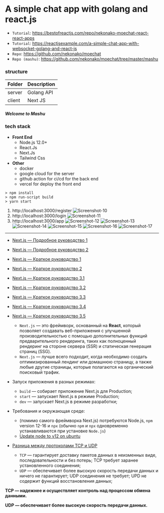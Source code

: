 # A simple chat app with golang and react.js

* `Tutorial`: https://bestofreactjs.com/repo/nekonako-moechat-react-react-apps
* `Tutorial`: https://reactjsexample.com/a-simple-chat-app-with-websocket-golang-and-react-js
* `Repo`: https://github.com/nekonako/moechat
* `Repo (mashu)`: https://github.com/nekonako/moechat/tree/master/mashu

### structure

| Folder      | Description |
| ----------- | ----------- |
| server      | Golang API  |
| client      | Next JS     |

##### Welcome to Mashu

### tech stack
+ **Front End**
  - Node.js 12.0+
  - React.Js
  - Next.Js
  - Tailwind Css
+ **Other**
  - docker
  - google cloud for the server
  - github action for ci/cd for the back end
  - vercel for deploy the front end

```shell script
> npm install
> npm run-script build
> yarn start
```

1. http://localhost:3000/register
   ![Screenshot-10](screenshot_10.png)
2. http://localhost:3000/login
   ![Screenshot-11](screenshot_11.png)
3. http://localhost:3000/app
   ![Screenshot-12](screenshot_12.png)
   ![Screenshot-13](screenshot_13.png)
   ![Screenshot-14](screenshot_14.png)
   ![Screenshot-15](screenshot_15.png)
   ![Screenshot-16](screenshot_16.png)
   ![Screenshot-17](screenshot_17.png)


---

* [Next.js — Подробное руководство 1](https://habr.com/ru/company/timeweb/blog/588498)
* [Next.js — Подробное руководство 2](https://habr.com/ru/company/timeweb/blog/590157)
* [Next.js — Краткое руководство 1](https://pxstudio.pw/blog/chto-takoe-next-js-i-dlya-chego-on-nuzhen)
* [Next.js — Краткое руководство 2](https://pxstudio.pw/blog/poluchenie-dannyh-v-next-js)
* [Next.js — Краткое руководство 3.1](https://nextjs.org/docs)
* [Next.js — Краткое руководство 3.2](https://nextjs.org/docs/getting-started)
* [Next.js — Краткое руководство 3.3](https://nextjs.org/learn/basics/create-nextjs-app/setup)
* [Next.js — Краткое руководство 3.4](https://nextjs.org/docs/api-reference/cli)
* [Next.js — Краткое руководство 3.5](https://nextjs.org/learn/basics/create-nextjs-app)
  * `Next.js` — это фреймворк, основанный на **React**, который позволяет создавать веб-приложения с улучшенной производительностью с помощью дополнительных функций предварительного рендеринга, таких как полноценный рендеринг на стороне сервера (SSR) и статическая генерация страниц (SSG).
  * `Next.js` — лучше всего подходит, когда необходимо создать оптимизированный лендинг или домашнюю страницу, а также любые другие страницы, которые полагаются на органический поисковый трафик.
* Запуск приложения в разных режимах:
  * `build` — собирает приложение Next.js для Production;
  * `start` — запускает Next.js в режиме Production;
  * `dev` — запускает Next.js в режиме разработки;
* Требования и окружающая среде:
  * (помимо самого фреймворка Next.js) потребуются Node.js, `npm` version 12-16 и `npx` (обычно `npm` и `npx` одновременно устанавливаются при установке `Node.js`)
  * [Update node to v12 on ubuntu](https://stackoverflow.com/questions/60679889/update-node-to-v12-on-ubuntu)

* [Разница между протоколами TCP и UDP](http://pyatilistnik.org/chem-otlichaetsya-protokol-tcp-ot-udp)
  * `TCP` — гарантирует доставку пакетов данных в неизменных виде, последовательности и без потерь; TCP требует заранее установленного соединения;
  * `UDP` — обеспечивает более высокую скорость передачи данных и ничего не гарантирует; UDP соединения не требует; UPD не содержит функций восстановления данных;

**TCP — надежнее и осуществляет контроль над процессом обмена данными.**

**UDP — обеспечивает более высокую скорость передачи данных.**

